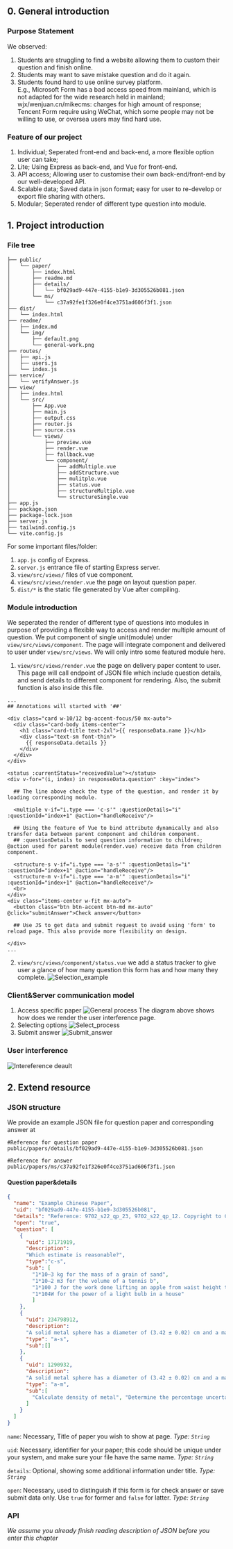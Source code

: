 ## 0. General introduction
### Purpose Statement
We observed:
1. Students are struggling to find a website allowing them to custom their question and finish online.
2. Students may want to save mistake question and do it again.
3. Students found hard to use online survey platform.<br>
    E.g., Microsoft Form has a bad access speed from mainland, which is not adapted for the wide research held in mainland;<br>
    wjx/wenjuan.cn/mikecms: charges for high amount of response;<br>
    Tencent Form require using WeChat, which some people may not be willing to use, or oversea users may find hard use.

### Feature of our project
1. Individual; Seperated front-end and back-end, a more flexible option user can take;
2. Lite; Using Express as back-end, and Vue for front-end.
3. API access; Allowing user to customise their own back-end/front-end by our well-developed API.
4. Scalable data; Saved data in json format; easy for user to re-develop or export file sharing with others. 
5. Modular; Seperated render of different type question into module. 

## 1. Project introduction
### File tree
```.
├── public/
│   └── paper/
│       ├── index.html
│       ├── readme.md
│       ├── details/
│       │   └── bf029ad9-447e-4155-b1e9-3d305526b081.json
│       └── ms/
│           └── c37a92fe1f326e0f4ce3751ad606f3f1.json
├── dist/
│   └── index.html
├── readme/
│   ├── index.md
│   └── img/
│       ├── default.png
│       └── general-work.png
├── routes/
│   ├── api.js
│   ├── users.js
│   └── index.js
├── service/
│   └── verifyAnswer.js
├── view/
│   ├── index.html
│   └── src/
│       ├── App.vue
│       ├── main.js
│       ├── output.css
│       ├── router.js
│       ├── source.css
│       └── views/
│           ├── preview.vue
│           ├── render.vue
│           ├── fallback.vue
│           └── component/
│               ├── addMultiple.vue
│               ├── addStructure.vue
│               ├── mulitple.vue
│               ├── status.vue
│               ├── structureMultiple.vue
│               └── structureSingle.vue
├── app.js
├── package.json
├── package-lock.json
├── server.js
├── tailwind.config.js
└── vite.config.js
```
For some important files/folder:
1. `app.js` config of Express.
2. `server.js` entrance file of starting Express server.
3. `view/src/views/` files of vue component.
4. `view/src/views/render.vue` the page on layout question paper.
5. `dist/*` is the static file generated by Vue after compiling.

### Module introduction
We seperated the render of different type of questions into modules in purpose of providing a flexible way to access and render multiple amount of question. We put component of single unit(module) under `view/src/views/component`. The page will integrate component and delivered to user under `view/src/views`. We will only intro some featured module here. 

1. `view/src/views/render.vue` the page on delivery paper content to user. This page will call endpoint of JSON file which include question details, and send details to different component for rendering. Also, the submit function is also inside this file. 
```vue
...
## Annotations will started with '##'

<div class="card w-10/12 bg-accent-focus/50 mx-auto">
  <div class="card-body items-center">
    <h1 class="card-title text-2xl">{{ responseData.name }}</h1>
    <div class="text-sm font-thin">
      {{ responseData.details }}
    </div>
  </div>
</div>

<status :currentStatus="receivedValue"></status>
<div v-for="(i, index) in responseData.question" :key="index"> 
  
  ## The line above check the type of the question, and render it by loading corresponding module. 
  
  <multiple v-if="i.type === 'c-s'" :questionDetails="i" :questionId="index+1" @action="handleReceive"/>
  
  ## Using the feature of Vue to bind attribute dynamically and also transfer data between parent component and children component. 
  ## :questionDetails to send question information to children; @action used for parent module(render.vue) receive data from children component.
  
  <structure-s v-if="i.type === 'a-s'" :questionDetails="i" :questionId="index+1" @action="handleReceive"/>
  <structure-m v-if="i.type === 'a-m'" :questionDetails="i" :questionId="index+1" @action="handleReceive"/>
  <br>
</div>
<div class="items-center w-fit mx-auto">
  <button class="btn btn-accent btn-md mx-auto" @click="submitAnswer">Check answer</button>
  
  ## Use JS to get data and submit request to avoid using 'form' to reload page. This also provide more flexibility on design. 
  
</div>
...
```
2. `view/src/views/component/status.vue` we add a status tracker to give user a glance of how many question this form has and how many they complete. 
![Selection_example](./img/selection.png)





### Client&Server communication model
1. Access specific paper
![General process](./img/general-work.png)
The diagram above shows how does we render the user interference page.
2. Selecting options
![Select_process](./img/select.png)
3. Submit answer
![Submit_answer](./img/submit.png)


### User interference
![Intereference deault](./img/default.png)

## 2. Extend resource
### JSON structure
We provide an example JSON file for question paper and corresponding answer at 
```
#Reference for question paper
public/papers/details/bf029ad9-447e-4155-b1e9-3d305526b081.json

#Reference for answer
public/papers/ms/c37a92fe1f326e0f4ce3751ad606f3f1.json
```
#### Question paper&details
```json
{
  "name": "Example Chinese Paper",
  "uid": "bf029ad9-447e-4155-b1e9-3d305526b081",
  "details": "Reference: 9702_s22_qp_23, 9702_s22_qp_12. Copyright to Cambridge International Assessment",
  "open": "true",
  "question": [
    {
      "uid": 17171919,
      "description":
      "Which estimate is reasonable?",
      "type":"c-s",
      "sub": [
        "1*10–3 kg for the mass of a grain of sand",
        "1*10–2 m3 for the volume of a tennis b",
        "1*100 J for the work done lifting an apple from waist height to head height",
        "1*104W for the power of a light bulb in a house"
        ]
    },
    {
      "uid": 234798912,
      "description":
      "A solid metal sphere has a diameter of (3.42 ± 0.02) cm and a mass of (67 ± 2)g. Calculate the density of metal",
      "type": "a-s",
      "sub":[]
    },
    {
      "uid": 1290932,
      "description":
      "A solid metal sphere has a diameter of (3.42 ± 0.02) cm and a mass of (67 ± 2)g. ",
      "type": "a-m",
      "sub":[
        "Calculate density of metal", "Determine the percentage uncertainty in density"
      ]
    }
  ]
}
```
`name`: Necessary, Title of paper you wish to show at page. *Type: `String`*

`uid`: Necessary, identifier for your paper; this code should be unique under your system, and make sure your file have the same name. *Type: `String`*

`details`: Optional, showing some additional information under title. *Type: `String`*

`open`: Necessary, used to distinguish if this form is for check answer or save submit data only. Use `true` for former and `false` for latter. *Type: `String`*


### API
*We assume you already finish reading description of JSON before you enter this chapter*

